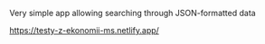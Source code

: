 Very simple app allowing searching through JSON-formatted data

https://testy-z-ekonomii-ms.netlify.app/
